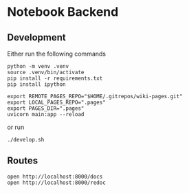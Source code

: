 # Notebook Backend

## Development

Either run the following commands

    python -m venv .venv
    source .venv/bin/activate
    pip install -r requirements.txt
    pip install ipython

    export REMOTE_PAGES_REPO="$HOME/.gitrepos/wiki-pages.git"
    export LOCAL_PAGES_REPO=".pages"
    export PAGES_DIR=".pages"
    uvicorn main:app --reload

or run

    ./develop.sh

## Routes

    open http://localhost:8000/docs
    open http://localhost:8000/redoc
